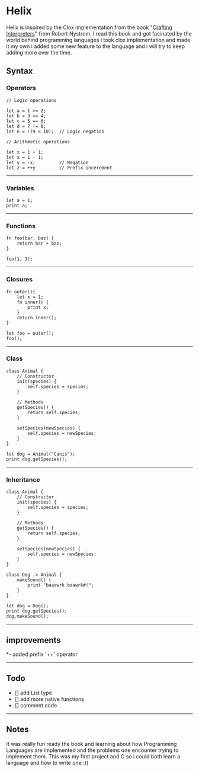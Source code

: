 # Helix
Helix is inspired by the Clox implementation from the book "[Crafting Interpreters](https://craftinginterpreters.com/)" from Robert Nystrom. I read this book and got facinated by the world behind programming languages i took clox implementation and made it my own i added some new feature to the language and i will try to keep adding more over the time.

## Syntax

### Operators
```
// Logic operations

let a = 1 >= 2;     
let b = 3 <= 4;
let c = 5 == 6;     
let d = 7 != 8;     
let e = !(9 < 10);  // Logic negation

// Arithmetic operations

let x = 1 + 1;      
let x = 1 - 1;  
let y = -x;         // Negation
let z = ++y         // Prefix incerement

```
---
### Variables
```
let a = 1;
print a;
```
---
### Functions
```
fn foo(bar, baz) {
    return bar + baz;
}

foo(1, 3);
```
---
### Closures
```
fn outer(){
    let x = 1;
    fn inner() {
        print x;
    }
    return inner();
}

let foo = outer();
foo();
```
---
### Class
```
class Animal {
    // Constructor
    init(species) {
        self.species = species;
    }

    // Methods
    getSpecies() {
        return self.species;
    }

    setSpecies(newSpecies) {
        self.species = newSpecies;
    }
}

let dog = Animal("Canis");
print dog.getSpecies();

```
---
### Inheritance
```
class Animal {
    // Constructor
    init(species) {
        self.species = species;
    }

    // Methods
    getSpecies() {
        return self.species;
    }

    setSpecies(newSpecies) {
        self.species = newSpecies;
    }
}

class Dog -> Animal {
    makeSound() {
        print "baaawrk baawrk#!";
    }
}

let dog = Dog();
print dog.getSpecies();
dog.makeSound();
```
---
## improvements
*- added prefix '++' operator

---
## Todo
- [] add List type
- [] add more native functions
- [] comment code

---
## Notes
It was really fun ready the book and learning about how Programming Languages are implemented and the problems one encounter trying to implement them. This was my first project and C so i could both learn a language and how to write one :))



